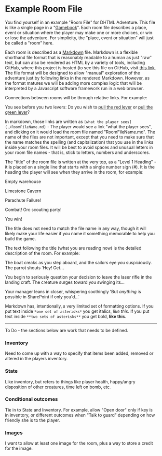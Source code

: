 # Example Room File

You find yourself in an example "Room File" for DHTML Adventure. This
file is like a single page in a "[Gamebook][WP_Gamebook]". Each room
file describes a place, event or situation where the player may make
one or more choices, or win or lose the adventure. For simplicity, the
"place, event or situation" will just be called a "room" here.

Each room is described as a [Markdown][WP_Markdown] file. Markdown is
a flexible shorthand file format that is reasonably readable to a
human as just "raw" text, but can also be rendered as HTML by a
variety of tools, including GitHub, where this project is hosted (to
see this file on GitHub, visit [this link][GH_Example]. The file
format will be designed to allow "manual" exploration of the adventure
just by following links in the rendered Markdown. However, as the
format matures we will be adding more complex logic that will be
interpreted by a Javascript software framework run in a web browser.

Connections between rooms will be through relative links. For example:

You see before you two levers: Do you wish to
[pull the red lever](./ExampleRedRoom.md) or
[pull the green lever](./ExampleGreenRoom.md)?

In markdown, those links are written as
`[what the player sees](./RoomFileName.md)` - The player would see a
link "what the player sees", and clicking on it would load the room
file named "RoomFileName.md". The name of the files are not important,
except that you need to make sure that the name matches the spelling
(and capitalization) that you use in the links inside your room
files. It will be best to avoid spaces and unusual letters in your
room file names - that is, stick to letters, numbers and underscores.

The "title" of the room file is written at the very top, as a "Level 1
Heading" - it is placed on a single line that starts with a single
number sign (#). It is the heading the player will see when they
arrive in the room, for example:

Empty warehouse

Limestone Cavern

Parachute Failure!

Combat! Orc scouting party!

You win!

The title does not need to match the file name in any way, though it
will likely make your life easier if you name it something memorable
to help you build the game.

The text following the title (what you are reading now) is the
detailed description of the room. For example:

The boat creaks as you step aboard, and the sailors eye you
suspiciously. The parrot shouts 'Hey! Get...

You begin to seriously question your decision to leave the laser rifle
in the landing craft. The creature surges toward you swinging its...

Your manager leans in closer, whispering soothingly 'But *anything* is
possible in SharePoint if only you'd...'

Markdown has, intentionally, a very limited set of formatting
options. If you put text inside `*one set of asterisks*` you get
italics, *like this*. If you put text inside `**two sets of
asterisks**` you get bold, **like this**. 

- - - - -

To Do - the sections below are work that needs to be defined.

### Inventory

Need to come up with a way to specify that items been added, removed
or altered in the players inventory.

### State

Like inventory, but refers to things like player health, happy/angry
disposition of other creatures, time left on bomb, etc.

### Conditional outcomes

Tie in to State and Inventory. For example, allow "Open door" only if
key is in inventory, or different outcomes when "Talk to guard"
depending on how friendly she is to the player.

### Images

I want to allow at least one image for the room, plus a way to store a
credit for the image.

[WP_Gamebook]: https://en.wikipedia.org/wiki/Gamebook
[WP_Markdown]: https://en.wikipedia.org/wiki/Markdown
[GH_Example]: https://github.com/cherrypi/dhtmladventure/blob/master/ExampleFile.md
